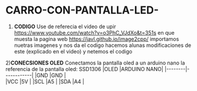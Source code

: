 # CARRO-CON-PANTALLA-LED-
1) **CODIGO**
Use de referecia el video de upir <https://www.youtube.com/watch?v=o3PhC_VJdXo&t=351s> en que muesta la pagina web <https://javl.github.io/image2cpp/> importamos nuetras imagenes y nos da el codigo hacemos alunas modificaciones de este (explicado en el video) y netemos el codigo

2)**CONECSIONES OLED**
Conectamos la pantalla oled a un arduino nano la referencia de la pantalla oled: SSD1306 
|OLED    |ARDUINO NANO|
|--------|------------|
|GND     |GND         |        
|VCC     |5V          |
|SCL     |A5          | 
|SDA     |A4          |


